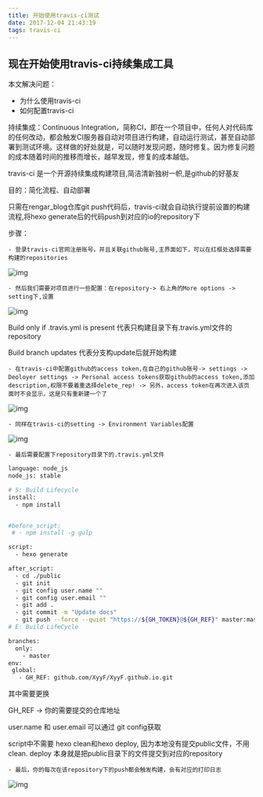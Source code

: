 ```yaml
---
title: 开始使用travis-ci测试
date: 2017-12-04 21:43:19
tags: travis-ci
---
```


## 现在开始使用travis-ci持续集成工具

本文解决问题：
- 为什么使用travis-ci
- 如何配置travis-ci

<!-- more -->

持续集成：Continuous Integration，简称CI，即在一个项目中，任何人对代码库的任何改动，都会触发CI服务器自动对项目进行构建，自动运行测试，甚至自动部署到测试环境。这样做的好处就是，可以随时发现问题，随时修复。因为修复问题的成本随着时间的推移而增长，越早发现，修复的成本越低。

travis-ci 是一个开源持续集成构建项目,简洁清新独树一帜,是github的好基友

目的：简化流程、自动部署

只需在rengar_blog仓库git push代码后，travis-ci就会自动执行提前设置的构建流程,将hexo generate后的代码push到对应的io的repository下
 
步骤：

    - 登录travis-ci官网注册账号，并且关联github账号,主界面如下，可以在红框处选择需要构建的repositories
![img](travis-1.jpg)

    - 然后我们需要对项目进行一些配置：在repository-> 右上角的More options -> setting下,设置
![img](travis-2.jpg) 

Build only if .travis.yml is present 代表只构建目录下有.travis.yml文件的repository

Build branch updates 代表分支构update后就开始构建
    
    - 在travis-ci中配置github的access token,在自己的github账号-> settings -> Deoloyer settings -> Personal access tokens获取github的access token,添加description,权限不要着重选择delete_rep! -> 另外，access token在再次进入该页面时不会显示，这是只有重新建一个了
![img](travis-3.jpg) 

    - 同样在travis-ci的setting -> Environment Variables配置
![img](travis-4.jpg) 

    - 最后需要配置下repository目录下的.travis.yml文件
``` bash
language: node_js
node_js: stable

# S: Build Lifecycle
install:
  - npm install


#before_script:
 # - npm install -g gulp

script:
  - hexo generate

after_script:
  - cd ./public
  - git init
  - git config user.name ""
  - git config user.email ""
  - git add .
  - git commit -m "Update docs"
  - git push --force --quiet "https://${GH_TOKEN}@${GH_REF}" master:master
# E: Build LifeCycle

branches:
  only:
    - master
env:
 global:
   - GH_REF: github.com/XyyF/XyyF.github.io.git
```
其中需要更换
 
GH_REF -> 你的需要提交的仓库地址

user.name 和 user.email 可以通过 git config获取

script中不需要 hexo clean和hexo deploy, 因为本地没有提交public文件，不用clean. deploy 本身就是把public目录下的文件提交到对应的repository

    - 最后，你的每次在该repository下的push都会触发构建，会有对应的打印日志
![img](travis-5.jpg) 